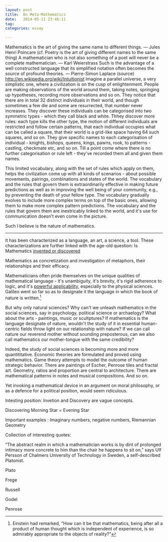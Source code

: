 ```yaml
---
layout: post
title:  On Meta-Mathematics
date:   2014-05-11 23:46:11
tag: 
categories: essay

---
```

Mathematics is the art of giving the same name to different things.
— Jules Henri Poincare (cf. Poetry is the art of giving different names to the same thing)
A mathematician who is not also something of a poet will never be a complete mathematician.
— Karl Weierstrass
Such is the advantage of a well constructed language that its simplified notation often becomes the source of profound theories.
— Pierre-Simon Laplace (source)
http://en.wikipedia.org/wiki/Intuitionist
Imagine a parallel universe, a very simplistic one,  where a civilization is on the cusp of enlightenment. People are making observations of the world around them, taking notes, springing up hypotheses, recording more observations and so on. They notice that there are in total 32 distinct individuals in their world, and though sometimes a few die and some are resurrected, that number never increases. They discover  these individuals can be categorised into two symmetric types - which they call black and white. Thhey discover more rules: each type kills the other type, the motion of different individuals are restricted and follow certain patterns, that each individual occupies what can be called a square, that their world is a grid-like space having 64 such squares, and so on. They give specific names to each categorisation of individual  - knights, bishops, queens, kings, pawns, rook, to patterns - castling, checkmate etc, and so on. Till a point come where there is no further categorisation or rule left - they've recorded them all and given them names.

This limited vocabulary, along with the set of rules which apply on them, helps the civilization come up with all kinds of scenarios - about possible movements, pairings, combinations and states of the world. The vocabulary and the rules that govern them is extraordinarily effective in making future predictions as well as in improving the well being of your community, e.g., by preventing the death of your fellow type. The vocabulary gradually evolves to include more complex terms on top of the basic ones, allowing them to make more complex pattern predictions. The vocabulary and the rules that govern them are inextricably linked to the world, and it's use for communication doesn't even come in the picture.     

Such I believe is the nature of mathematics.

----



It has been characterized as a language, an art, a science, a tool. These characterizations are further linked with the age-old question: Is Mathematics [invented or discovered](http://www.quora.com/Philosophy-of-Mathematics/Was-mathematics-invented-or-discovered-1)



Mathematics as concretization and investigation of metaphors, their relationships and their efficacy. 



Mathematicians often pride themselves on the unique qualities of mathematical language - it's unambiguity, it's brevity, it's rigid adherence to logic, and it's [powerful applicability](http://www.dartmouth.edu/~matc/MathDrama/reading/Wigner.html), especially to the physical sciences. 
Galileo went so far so as to designate it the language in which the book of nature is written.[^einstein]

[^einstein]: Einstein had remarked, "How can it be that mathematics, being after all a product of human thought which is independent of experience, is so admirably appropriate to the objects of reality?"

But why only natural sciences? Why can't we unleash mathematics in the social sciences, say in psychology, political science or archaelogy? What about the arts - paintings, music or scultptures? If mathematics is the language designate of nature, wouldn't the study of it in essential human-centric fields throw light on our relationship with nature? If we can call nature our reverend mother without sounding preposterous, can we also call mathematics our mother-tongue with the same credibility?

Indeed, the study of social sciences is becoming more and more quantititative. Economic theories are formulated and proved using mathematics. Game theory attempts to model the outcome of human strategic behavior. There are paintings of Escher, Penrose tiles and fractal art. Geometry, ratios and proportion are central to architecture. There are mathematical patterns in notes and musical compositions. And so on.

Yet invoking a mathematical device in an argument on moral philosophy, or as a defence for a political position, would seem ridiculous. 



Intesting position: Invetion and Discovery are vague concepts.

Discovering Morning Star = Evening Star



Important examples : Imaginary numbers, negative numbers, Riemannian Geometry


Collection of interesting quotes:

“The abstract realm in which a mathematician works is by dint of prolonged intimacy more concrete to him than the chair he happens to sit on,” says Ulf Persson of Chalmers University of Technology in Sweden, a self-described Platonist.

Plato 

Frege

Russell

Godel

Penrose


